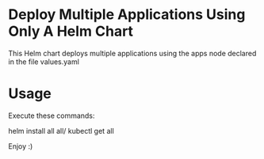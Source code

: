 # Deploy Multiple Applications Using Only A Helm Chart

This Helm chart deploys multiple applications using the apps node declared in the file values.yaml

# Usage

Execute these commands:

helm install all all/
kubectl get all

Enjoy :)

